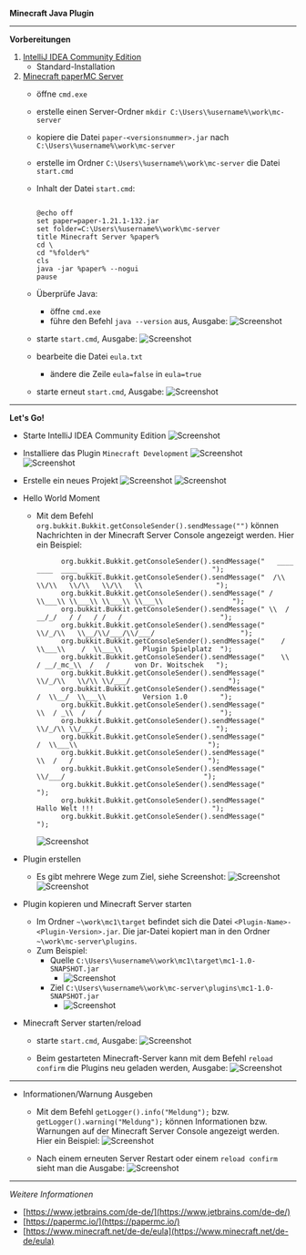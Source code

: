 **Minecraft Java Plugin**

---

**Vorbereitungen**

1. [IntelliJ IDEA Community Edition](https://www.jetbrains.com/de-de/idea/download/)
   - Standard-Installation
2. [Minecraft paperMC Server](https://papermc.io/downloads/all)
   - öffne `cmd.exe`
   - erstelle einen Server-Ordner `mkdir C:\Users\%username%\work\mc-server`
   - kopiere die Datei `paper-<versionsnummer>.jar` nach `C:\Users\%username%\work\mc-server`
   - erstelle im Ordner `C:\Users\%username%\work\mc-server` die Datei `start.cmd`
   - Inhalt der Datei `start.cmd`:
     ```
     
     @echo off
     set paper=paper-1.21.1-132.jar
     set folder=C:\Users\%username%\work\mc-server
     title Minecraft Server %paper%
     cd \
     cd "%folder%"
     cls
     java -jar %paper% --nogui
     pause
     
     ```
   - Überprüfe Java:
     - öffne `cmd.exe`
	 - führe den Befehl `java --version` aus, Ausgabe:
     ![Screenshot](https://github.com/dr-woitschek/minecraft/blob/main/JavaEdition/Plugins/mc1/Bilder/cmd_java_version.jpg)

   - starte `start.cmd`, Ausgabe:
     ![Screenshot](https://github.com/dr-woitschek/minecraft/blob/main/JavaEdition/Plugins/mc1/Bilder/ausgabe_start_cmd1.jpg)

   - bearbeite die Datei `eula.txt`
     - ändere die Zeile `eula=false` in `eula=true`

   - starte erneut `start.cmd`, Ausgabe:
     ![Screenshot](https://github.com/dr-woitschek/minecraft/blob/main/JavaEdition/Plugins/mc1/Bilder/ausgabe_start_cmd2.jpg)

---

**Let's Go!**

- Starte IntelliJ IDEA Community Edition
  ![Screenshot](https://github.com/dr-woitschek/minecraft/blob/main/JavaEdition/Plugins/mc1/Bilder/IntelliJ_IDEA_01.jpg)

- Installiere das Plugin `Minecraft Development`
  ![Screenshot](https://github.com/dr-woitschek/minecraft/blob/main/JavaEdition/Plugins/mc1/Bilder/IntelliJ_IDEA_02.jpg)
  ![Screenshot](https://github.com/dr-woitschek/minecraft/blob/main/JavaEdition/Plugins/mc1/Bilder/IntelliJ_IDEA_03.jpg)

- Erstelle ein neues Projekt
  ![Screenshot](https://github.com/dr-woitschek/minecraft/blob/main/JavaEdition/Plugins/mc1/Bilder/IntelliJ_IDEA_04.jpg)
  ![Screenshot](https://github.com/dr-woitschek/minecraft/blob/main/JavaEdition/Plugins/mc1/Bilder/IntelliJ_IDEA_05.jpg)

- Hello World Moment
  - Mit dem Befehl `org.bukkit.Bukkit.getConsoleSender().sendMessage("")` können Nachrichten in der Minecraft Server Console angezeigt werden.
    Hier ein Beispiel:
    ```
          org.bukkit.Bukkit.getConsoleSender().sendMessage("   ____  ____  ____  ____                           ");
          org.bukkit.Bukkit.getConsoleSender().sendMessage("  /\\   \\/\\   \\/\\   \\/\\   \\                  ");
          org.bukkit.Bukkit.getConsoleSender().sendMessage(" /  \\___\\ \\___\\ \\___\\ \\___\\                 ");
          org.bukkit.Bukkit.getConsoleSender().sendMessage(" \\  / __/_/   / /   / /   /                        ");
          org.bukkit.Bukkit.getConsoleSender().sendMessage("  \\/_/\\   \\__/\\/___/\\/___/                     ");
          org.bukkit.Bukkit.getConsoleSender().sendMessage("    /  \\___\\    /  \\___\\     Plugin Spielplatz  ");
          org.bukkit.Bukkit.getConsoleSender().sendMessage("    \\  / __/_mc_\\  /   /      von Dr. Woitschek   ");
          org.bukkit.Bukkit.getConsoleSender().sendMessage("     \\/_/\\   \\/\\ \\/___/                        ");
          org.bukkit.Bukkit.getConsoleSender().sendMessage("       /  \\__/  \\___\\         Version 1.0        ");
          org.bukkit.Bukkit.getConsoleSender().sendMessage("       \\  / _\\  /   /                             ");
          org.bukkit.Bukkit.getConsoleSender().sendMessage("        \\/_/\\ \\/___/                             ");
          org.bukkit.Bukkit.getConsoleSender().sendMessage("          /  \\___\\                                ");
          org.bukkit.Bukkit.getConsoleSender().sendMessage("          \\  /   /                                 ");
          org.bukkit.Bukkit.getConsoleSender().sendMessage("           \\/___/                                  ");
          org.bukkit.Bukkit.getConsoleSender().sendMessage("                                                    ");
          org.bukkit.Bukkit.getConsoleSender().sendMessage("         Hallo Welt !!!                             ");
          org.bukkit.Bukkit.getConsoleSender().sendMessage("                                                    ");
    
    ```
    ![Screenshot](https://github.com/dr-woitschek/minecraft/blob/main/JavaEdition/Plugins/mc1/Bilder/IntelliJ_IDEA_06.jpg)

 - Plugin erstellen
   - Es gibt mehrere Wege zum Ziel, siehe Screenshot:
     ![Screenshot](https://github.com/dr-woitschek/minecraft/blob/main/JavaEdition/Plugins/mc1/Bilder/IntelliJ_IDEA_07.jpg)
     ![Screenshot](https://github.com/dr-woitschek/minecraft/blob/main/JavaEdition/Plugins/mc1/Bilder/IntelliJ_IDEA_08.jpg)

 - Plugin kopieren und Minecraft Server starten
   - Im Ordner `~\work\mc1\target` befindet sich die Datei `<Plugin-Name>-<Plugin-Version>.jar`. Die jar-Datei kopiert man in den Ordner `~\work\mc-server\plugins`.
   - Zum Beispiel:
     - Quelle `C:\Users\%username%\work\mc1\target\mc1-1.0-SNAPSHOT.jar`
	   - ![Screenshot](https://github.com/dr-woitschek/minecraft/blob/main/JavaEdition/Plugins/mc1/Bilder/explorer_01.jpg)
	 - Ziel `C:\Users\%username%\work\mc-server\plugins\mc1-1.0-SNAPSHOT.jar`
	   - ![Screenshot](https://github.com/dr-woitschek/minecraft/blob/main/JavaEdition/Plugins/mc1/Bilder/explorer_02.jpg)

 - Minecraft Server starten/reload
   - starte `start.cmd`, Ausgabe:
     ![Screenshot](https://github.com/dr-woitschek/minecraft/blob/main/JavaEdition/Plugins/mc1/Bilder/ausgabe_start_cmd3.jpg)

   - Beim gestarteten Minecraft-Server kann mit dem Befehl `reload confirm` die Plugins neu geladen werden, Ausgabe:
     ![Screenshot](https://github.com/dr-woitschek/minecraft/blob/main/JavaEdition/Plugins/mc1/Bilder/ausgabe_start_cmd4.jpg)

---

- Informationen/Warnung Ausgeben
  - Mit dem Befehl `getLogger().info("Meldung");` bzw. `getLogger().warning("Meldung");` können Informationen bzw. Warnungen auf der Minecraft Server Console angezeigt werden.
    Hier ein Beispiel:
    ![Screenshot](https://github.com/dr-woitschek/minecraft/blob/main/JavaEdition/Plugins/mc1/Bilder/IntelliJ_IDEA_09.jpg)

  - Nach einem erneuten Server Restart oder einem `reload confirm` sieht man die Ausgabe:
    ![Screenshot](https://github.com/dr-woitschek/minecraft/blob/main/JavaEdition/Plugins/mc1/Bilder/ausgabe_start_cmd5.jpg)








---

_Weitere Informationen_
- [https://www.jetbrains.com/de-de/](https://www.jetbrains.com/de-de/)
- [https://papermc.io/](https://papermc.io/)
- [https://www.minecraft.net/de-de/eula](https://www.minecraft.net/de-de/eula)
